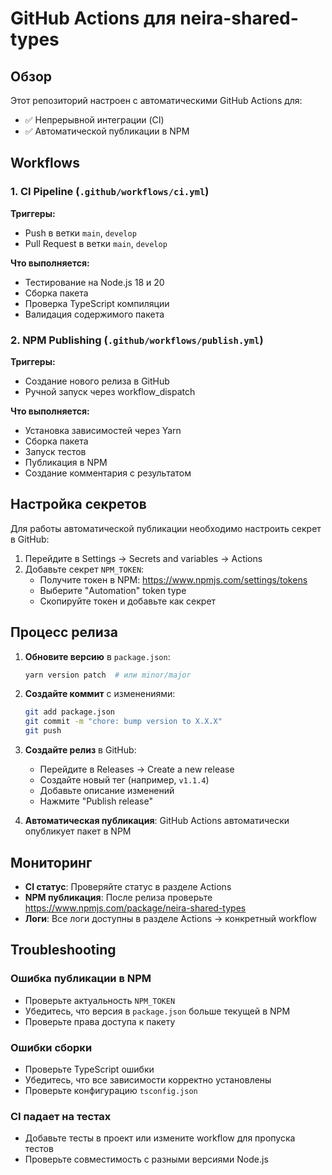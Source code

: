 # GitHub Actions для neira-shared-types

## Обзор

Этот репозиторий настроен с автоматическими GitHub Actions для:
- ✅ Непрерывной интеграции (CI)
- ✅ Автоматической публикации в NPM

## Workflows

### 1. CI Pipeline (`.github/workflows/ci.yml`)

**Триггеры:**
- Push в ветки `main`, `develop`
- Pull Request в ветки `main`, `develop`

**Что выполняется:**
- Тестирование на Node.js 18 и 20
- Сборка пакета
- Проверка TypeScript компиляции
- Валидация содержимого пакета

### 2. NPM Publishing (`.github/workflows/publish.yml`)

**Триггеры:**
- Создание нового релиза в GitHub
- Ручной запуск через workflow_dispatch

**Что выполняется:**
- Установка зависимостей через Yarn
- Сборка пакета
- Запуск тестов
- Публикация в NPM
- Создание комментария с результатом

## Настройка секретов

Для работы автоматической публикации необходимо настроить секрет в GitHub:

1. Перейдите в Settings → Secrets and variables → Actions
2. Добавьте секрет `NPM_TOKEN`:
   - Получите токен в NPM: https://www.npmjs.com/settings/tokens
   - Выберите "Automation" token type
   - Скопируйте токен и добавьте как секрет

## Процесс релиза

1. **Обновите версию** в `package.json`:
   ```bash
   yarn version patch  # или minor/major
   ```

2. **Создайте коммит** с изменениями:
   ```bash
   git add package.json
   git commit -m "chore: bump version to X.X.X"
   git push
   ```

3. **Создайте релиз** в GitHub:
   - Перейдите в Releases → Create a new release
   - Создайте новый тег (например, `v1.1.4`)
   - Добавьте описание изменений
   - Нажмите "Publish release"

4. **Автоматическая публикация**: GitHub Actions автоматически опубликует пакет в NPM

## Мониторинг

- **CI статус**: Проверяйте статус в разделе Actions
- **NPM публикация**: После релиза проверьте https://www.npmjs.com/package/neira-shared-types
- **Логи**: Все логи доступны в разделе Actions → конкретный workflow

## Troubleshooting

### Ошибка публикации в NPM
- Проверьте актуальность `NPM_TOKEN`
- Убедитесь, что версия в `package.json` больше текущей в NPM
- Проверьте права доступа к пакету

### Ошибки сборки
- Проверьте TypeScript ошибки
- Убедитесь, что все зависимости корректно установлены
- Проверьте конфигурацию `tsconfig.json`

### CI падает на тестах
- Добавьте тесты в проект или измените workflow для пропуска тестов
- Проверьте совместимость с разными версиями Node.js 